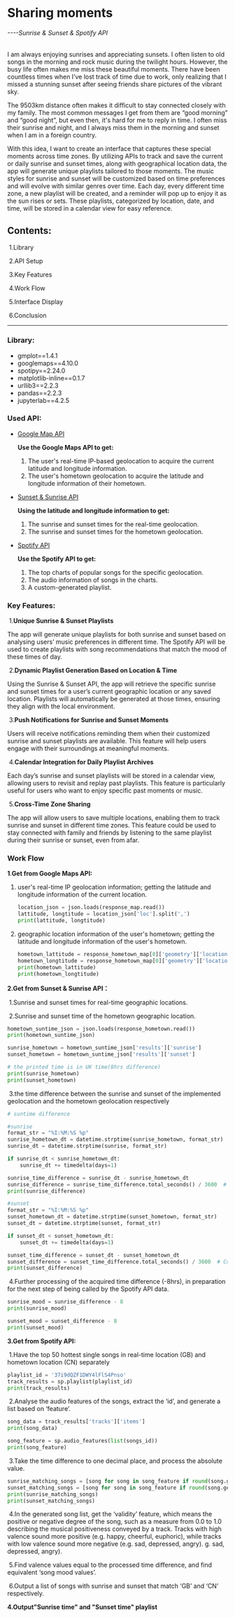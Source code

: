 # **Sharing moments** 

###### ----Sunrise & Sunset & Spotify API

I am always enjoying sunrises and appreciating sunsets. I often listen to old songs in the morning and rock music during the twilight hours. However, the busy life often makes me miss these beautiful moments. There have been countless times when I’ve lost track of time due to work, only realizing that I missed a stunning sunset after seeing friends share pictures of the vibrant sky. 



The 9503km distance often makes it difficult to stay connected closely with my family. The most common messages I get from them are “good morning” and “good night”, but even then, it's hard for me to reply in time. I often miss their sunrise and night, and I always miss them in the morning and sunset when I am in a foreign country. 



With this idea, I want to create an interface that captures these special moments across time zones. By utilizing APIs to track and save the current or daily sunrise and sunset times, along with geographical location data, the app will generate unique playlists tailored to those moments. The music styles for sunrise and sunset will be customized based on time preferences and will evolve with similar genres over time. Each day, every different time zone, a new playlist will be created, and a reminder will pop up to enjoy it as the sun rises or sets. These playlists, categorized by location, date, and time, will be stored in a calendar view for easy reference. 



## Contents:

​	1.Library

​	2.API Setup

​	3.Key Features

​	4.Work Flow

​	5.Interface Display

​	6.Conclusion





------

### Library:

- gmplot==1.4.1
- googlemaps==4.10.0
- spotipy==2.24.0
- matplotlib-inline==0.1.7
- urllib3==2.2.3
- pandas==2.2.3
- jupyterlab==4.2.5







### Used API:

- [Google Map API](https://developers.google.com/maps/documentation/javascript/examples/control-positioning)

  **Use the Google Maps API to get:**

  1. The user's real-time IP-based geolocation to acquire the current latitude and longitude information.
  2. The user's hometown geolocation to acquire the latitude and longitude information of their hometown.

- [Sunset & Sunrise API](https://sunrise-sunset.org/api#google_vignette)

  **Using the latitude and longitude information to get:**

  1. The sunrise and sunset times for the real-time geolocation.
  2. The sunrise and sunset times for the hometown geolocation.

- [Spotify API](https://developer.spotify.com/documentation/web-api)

  **Use the Spotify API to get:**

  1. The top charts of popular songs for the specific geolocation.
  2. The audio information of songs in the charts.
  3. A custom-generated playlist.







### Key Features:

​	1.**Unique Sunrise & Sunset Playlists** 

The app will generate unique playlists for both sunrise and sunset based on analysing users’ music 	preferences in different time. The Spotify API will be used to create playlists with song recommendations that match the mood of these times of day. 

​	2.**Dynamic Playlist Generation Based on Location & Time** 

Using the Sunrise & Sunset API, the app will retrieve the specific sunrise and sunset times for a user’s current geographic location or any saved location. Playlists will automatically be generated at those times, ensuring they align with the local environment. 

​	3.**Push Notifications for Sunrise and Sunset Moments** 

Users will receive notifications reminding them when their customized sunrise and sunset playlists are available. This feature will help users engage with their surroundings at meaningful moments. 

​	4.**Calendar Integration for Daily Playlist Archives** 

Each day’s sunrise and sunset playlists will be stored in a calendar view, allowing users to revisit and replay past playlists. This feature is particularly useful for users who want to enjoy specific past moments or music. 

​	5.**Cross-Time Zone Sharing** 

The app will allow users to save multiple locations, enabling them to track sunrise and sunset in different time zones. This feature could be used to stay connected with family and friends by listening to the same playlist during their sunrise or sunset, even from afar. 









### Work Flow

**1**.**Get from Google Maps API:**

 1. user's real-time IP geolocation information; getting the latitude and longitude information of the current location.

    ```python
    location_json = json.loads(response_map.read())
    lattitude, longtitude = location_json['loc'].split(',')
    print(lattitude, longtitude)
    ```

    

 2. geographic location information of the user's hometown; getting the latitude and longitude information of the user's hometown.

    ```python
    hometown_lattitude = response_hometown_map[0]['geometry']['location']['lat']
    hometown_longtitude = response_hometown_map[0]['geometry']['location']['lng']
    print(hometown_lattitude)
    print(hometown_longtitude)
    ```

    

**2.Get from Sunset & Sunrise API：**

​	1.Sunrise and sunset times for real-time geographic locations.

​	2.Sunrise and sunset time of the hometown geographic location.

```python
hometown_suntime_json = json.loads(response_hometown.read())
print(hometown_suntime_json)
```

```python
sunrise_hometown = hometown_suntime_json['results']['sunrise']
sunset_hometown = hometown_suntime_json['results']['sunset']

# the printed time is in UK time(8hrs difference)
print(sunrise_hometown)
print(sunset_hometown)
```

​	3.the time difference between the sunrise and sunset of the implemented geolocation and the hometown geolocation respectively

```python
# suntime difference

#sunrise
format_str = "%I:%M:%S %p"
sunrise_hometown_dt = datetime.strptime(sunrise_hometown, format_str)
sunrise_dt = datetime.strptime(sunrise, format_str)

if sunrise_dt < sunrise_hometown_dt:
    sunrise_dt += timedelta(days=1)

sunrise_time_difference = sunrise_dt - sunrise_hometown_dt
sunrise_difference = sunrise_time_difference.total_seconds() / 3600  # Convert seconds to hours
print(sunrise_difference)

#sunset
format_str = "%I:%M:%S %p"
sunset_hometown_dt = datetime.strptime(sunset_hometown, format_str)
sunset_dt = datetime.strptime(sunset, format_str)

if sunset_dt < sunset_hometown_dt:
    sunset_dt += timedelta(days=1)

sunset_time_difference = sunset_dt - sunset_hometown_dt
sunset_difference = sunset_time_difference.total_seconds() / 3600  # Convert seconds to hours
print(sunset_difference)
```

​	4.Further processing of the acquired time difference (-8hrs), in preparation for the next step of being called by the Spotify API data.

```python
sunrise_mood = sunrise_difference - 8
print(sunrise_mood)

sunset_mood = sunset_difference - 8
print(sunset_mood)
```

**3.Get from Spotify API:**

​	1.Have the top 50 hottest single songs in real-time location (GB) and hometown location (CN) separately

```python
playlist_id = '37i9dQZF1DWY4lFlS4Pnso'
track_results = sp.playlist(playlist_id)
print(track_results)
```

​	2.Analyse the audio features of the songs, extract the ‘id’, and generate a list based on ‘feature’.

```python
song_data = track_results['tracks']['items']
print(song_data)
```

```python
song_feature = sp.audio_features(list(songs_id))
print(song_feature)
```

​	3.Take the time difference to one decimal place, and process the absolute value.

```python
sunrise_matching_songs = [song for song in song_feature if round(song.get('valence'),1) == round(abs(sunrise_mood),1)]
sunset_matching_songs = [song for song in song_feature if round(song.get('valence'),1) == round(abs(sunset_mood),1)]
print(sunrise_matching_songs)
print(sunset_matching_songs)
```

​	4.In the generated song list, get the ‘validity’ feature, which means the positive or negative degree of the song, such as a measure from 0.0 to 1.0 describing the musical positiveness conveyed by a track. Tracks with high valence sound more positive (e.g. happy, cheerful, euphoric), while tracks with low valence sound more negative (e.g. sad, depressed, angry). g. sad, depressed, angry).

​	5.Find valence values equal to the processed time difference, and find equivalent ‘song mood values’.

​	6.Output a list of songs with sunrise and sunset that match ‘GB’ and ‘CN’ respectively.



**4.Output"Sunrise time" and "Sunset time" playlist**

